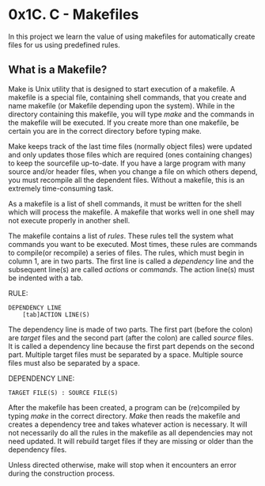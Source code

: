 # 0x1C. C - Makefiles

In this project we learn the value of using makefiles for automatically create files for us using predefined rules.

## What is a Makefile?

Make is Unix utility that is designed to start execution of a makefile. A makefile is a special file, containing shell commands, that you create and name makefile (or Makefile depending upon the system). While in the directory containing this makefile, you will type *make* and the commands in the makefile will be executed. If you create more than one makefile, be certain you are in the correct directory before typing make.

Make keeps track of the last time files (normally object files) were updated and only updates those files which are required (ones containing changes) to keep the sourcefile up-to-date. If you have a large program with many source and/or header files, when you change a file on which others depend, you must recompile all the dependent files. Without a makefile, this is an extremely time-consuming task.

As a makefile is a list of shell commands, it must be written for the shell which will process the makefile. A makefile that works well in one shell may not execute properly in another shell.

The makefile contains a list of *rules*. These rules tell the system what commands you want to be executed. Most times, these rules are commands to compile(or recompile) a series of files. The rules, which must begin in column 1, are in two parts. The first line is called a *dependency* line and the subsequent line(s) are called *actions* or *commands*. The action line(s) must be indented with a tab.

RULE:

```
DEPENDENCY LINE
    [tab]ACTION LINE(S)
```

The dependency line is made of two parts. The first part (before the colon) are *target* files and the second part (after the colon) are called *source* files. It is called a dependency line because the first part depends on the second part. Multiple target files must be separated by a space. Multiple source files must also be separated by a space.

DEPENDENCY LINE:

```
TARGET FILE(S) : SOURCE FILE(S)
```

After the makefile has been created, a program can be (re)compiled by typing *make* in the correct directory. *Make* then reads the makefile and creates a dependency tree and takes whatever action is necessary. It will not necessarily do all the rules in the makefile as all dependencies may not need updated. It will rebuild target files if they are missing or older than the dependency files.

Unless directed otherwise, make will stop when it encounters an error during the construction process.
